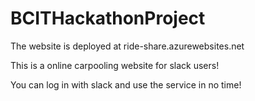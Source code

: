 # BCITHackathonProject

The website is deployed at ride-share.azurewebsites.net

This is a online carpooling website for slack users!

You can log in with slack and use the service in no time!

